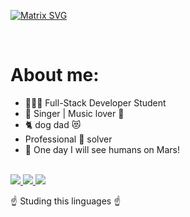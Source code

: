 [![Matrix SVG](https://raw.githubusercontent.com/rodrigograca31/rodrigograca31/master/matrix.svg)](https://www.youtube.com/watch?v=SDkAGkd4NLc)

<!-- # 👀 Hi stranger! 👋🏻 -->

<br>

<h1> About me: </h1>

- 👨🏻‍💻 Full-Stack Developer Student
- 🎵 Singer | Music lover 🎵
- 🐈 dog dad 😻
- Professional 🐛 solver
- 🚀 One day I will see humans on Mars!

<br>

<div align="left">
  <a href="https://developer.mozilla.org/en-US/docs/Web/JavaScript" target="_blank"> <img src="https://img.icons8.com/color/48/000000/javascript.png"/> </a> 
  <a href="https://www.w3.org/html/" target="_blank"> <img src="https://img.icons8.com/color/48/000000/html-5.png"/> </a> 
  <a href="https://www.w3schools.com/css/" target="_blank"> <img src="https://img.icons8.com/color/48/000000/css3.png"/> </a> 
</div>  

<!-- Watch this: https://www.youtube.com/watch?v=eC7xzavzEKY -->

☝️ Studing this linguages ☝️
